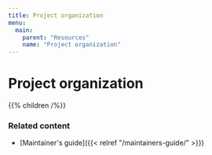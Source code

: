 ```yaml
---
title: Project organization
menu:
  main:
    parent: "Resources"
    name: "Project organization"
---
```


# Project organization

{{% children /%}}

### Related content

* [Maintainer's guide]({{< relref "/maintainers-guide/" >}})
